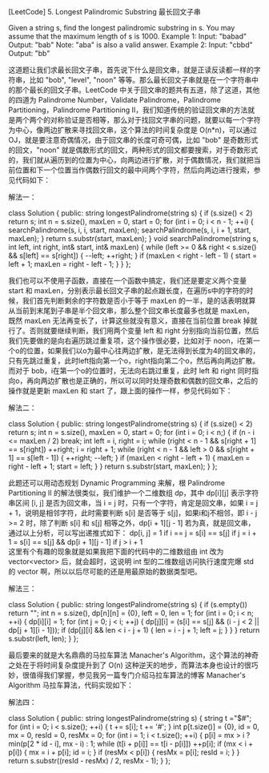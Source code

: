 [LeetCode] 5. Longest Palindromic Substring 最长回文子串 

 
Given a string s, find the longest palindromic substring in s. You may assume that the maximum length of s is 1000.
Example 1:
Input: "babad"
Output: "bab"
Note: "aba" is also a valid answer.
Example 2:
Input: "cbbd"
Output: "bb"
 
这道题让我们求最长回文子串，首先说下什么是回文串，就是正读反读都一样的字符串，比如 "bob", "level", "noon" 等等。那么最长回文子串就是在一个字符串中的那个最长的回文子串。LeetCode 中关于回文串的题共有五道，除了这道，其他的四道为 Palindrome Number，Validate Palindrome，Palindrome Partitioning，Palindrome Partitioning II，我们知道传统的验证回文串的方法就是两个两个的对称验证是否相等，那么对于找回文字串的问题，就要以每一个字符为中心，像两边扩散来寻找回文串，这个算法的时间复杂度是 O(n*n)，可以通过 OJ，就是要注意奇偶情况，由于回文串的长度可奇可偶，比如 "bob" 是奇数形式的回文，"noon" 就是偶数形式的回文，两种形式的回文都要搜索，对于奇数形式的，我们就从遍历到的位置为中心，向两边进行扩散，对于偶数情况，我们就把当前位置和下一个位置当作偶数行回文的最中间两个字符，然后向两边进行搜索，参见代码如下：
 
解法一：

class Solution {
public:
    string longestPalindrome(string s) {
        if (s.size() < 2) return s;
        int n = s.size(), maxLen = 0, start = 0;
        for (int i = 0; i < n - 1; ++i) {
            searchPalindrome(s, i, i, start, maxLen);
            searchPalindrome(s, i, i + 1, start, maxLen);
        }
        return s.substr(start, maxLen);
    }
    void searchPalindrome(string s, int left, int right, int& start, int& maxLen) {
        while (left >= 0 && right < s.size() && s[left] == s[right]) {
            --left; ++right;
        }
        if (maxLen < right - left - 1) {
            start = left + 1;
            maxLen = right - left - 1;
        }
    }
};

 
我们也可以不使用子函数，直接在一个函数中搞定，我们还是要定义两个变量 start 和 maxLen，分别表示最长回文子串的起点跟长度，在遍历s中的字符的时候，我们首先判断剩余的字符数是否小于等于 maxLen 的一半，是的话表明就算从当前到末尾到子串是半个回文串，那么整个回文串长度最多也就是 maxLen，既然 maxLen 无法再变长了，计算这些就没有意义，直接在当前位置 break 掉就行了。否则就要继续判断，我们用两个变量 left 和 right 分别指向当前位置，然后我们先要做的是向右遍历跳过重复项，这个操作很必要，比如对于 noon，i在第一个o的位置，如果我们以o为最中心往两边扩散，是无法得到长度为4的回文串的，只有先跳过重复，此时left指向第一个o，right指向第二个o，然后再向两边扩散。而对于 bob，i在第一个o的位置时，无法向右跳过重复，此时 left 和 right 同时指向o，再向两边扩散也是正确的，所以可以同时处理奇数和偶数的回文串，之后的操作就是更新 maxLen 和 start 了，跟上面的操作一样，参见代码如下： 
 
解法二：

class Solution {
public:
    string longestPalindrome(string s) {
        if (s.size() < 2) return s;
        int n = s.size(), maxLen = 0, start = 0;
        for (int i = 0; i < n;) {
            if (n - i <= maxLen / 2) break;
            int left = i, right = i;
            while (right < n - 1 && s[right + 1] == s[right]) ++right;
            i = right + 1;
            while (right < n - 1 && left > 0 && s[right + 1] == s[left - 1]) {
                ++right; --left;
            }
            if (maxLen < right - left + 1) {
                maxLen = right - left + 1;
                start = left;
            }
        }
        return s.substr(start, maxLen);
    }
};

 
此题还可以用动态规划 Dynamic Programming 来解，根 Palindrome Partitioning II 的解法很类似，我们维护一个二维数组 dp，其中 dp[i][j] 表示字符串区间 [i, j] 是否为回文串，当 i = j 时，只有一个字符，肯定是回文串，如果 i = j + 1，说明是相邻字符，此时需要判断 s[i] 是否等于 s[j]，如果i和j不相邻，即 i - j >= 2 时，除了判断 s[i] 和 s[j] 相等之外，dp[i + 1][j - 1] 若为真，就是回文串，通过以上分析，可以写出递推式如下：
dp[i, j] = 1                                               if i == j
           = s[i] == s[j]                                if j = i + 1
           = s[i] == s[j] && dp[i + 1][j - 1]    if j > i + 1      
这里有个有趣的现象就是如果我把下面的代码中的二维数组由 int 改为 vector<vector<int>> 后，就会超时，这说明 int 型的二维数组访问执行速度完爆 std 的 vector 啊，所以以后尽可能的还是用最原始的数据类型吧。
 
解法三：

class Solution {
public:
    string longestPalindrome(string s) {
        if (s.empty()) return "";
        int n = s.size(), dp[n][n] = {0}, left = 0, len = 1;
        for (int i = 0; i < n; ++i) {
            dp[i][i] = 1;
            for (int j = 0; j < i; ++j) {
                dp[j][i] = (s[i] == s[j] && (i - j < 2 || dp[j + 1][i - 1]));
                if (dp[j][i] && len < i - j + 1) {
                    len = i - j + 1;
                    left = j;
                }
            }
        }
        return s.substr(left, len);
    }
};

 
最后要来的就是大名鼎鼎的马拉车算法 Manacher's Algorithm，这个算法的神奇之处在于将时间复杂度提升到了 O(n) 这种逆天的地步，而算法本身也设计的很巧妙，很值得我们掌握，参见我另一篇专门介绍马拉车算法的博客 Manacher's Algorithm 马拉车算法，代码实现如下：
 
解法四：

class Solution {
public:
    string longestPalindrome(string s) {
        string t ="$#";
        for (int i = 0; i < s.size(); ++i) {
            t += s[i];
            t += '#';
        }
        int p[t.size()] = {0}, id = 0, mx = 0, resId = 0, resMx = 0;
        for (int i = 1; i < t.size(); ++i) {
            p[i] = mx > i ? min(p[2 * id - i], mx - i) : 1;
            while (t[i + p[i]] == t[i - p[i]]) ++p[i];
            if (mx < i + p[i]) {
                mx = i + p[i];
                id = i;
            }
            if (resMx < p[i]) {
                resMx = p[i];
                resId = i;
            }
        }
        return s.substr((resId - resMx) / 2, resMx - 1);
    }
};